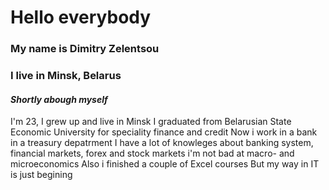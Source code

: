 # Hello everybody
### My name is Dimitry Zelentsou
### I live in Minsk, Belarus
#### *Shortly abough myself*
I'm 23, I grew up and live in Minsk
I graduated from Belarusian State Economic University for speciality finance and credit
Now i work in a bank in a treasury depatrment
I have a lot of knowleges about banking system, financial markets, forex and stock markets
i'm not bad at macro- and microeconomics
Also i finished a couple of Excel courses
But my way in IT is just begining
